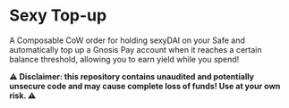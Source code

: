 # Sexy Top-up

A Composable CoW order for holding sexyDAI on your Safe and automatically top up a Gnosis Pay account when it reaches a certain balance threshold, allowing you to earn yield while you spend!

**:warning: Disclaimer: this repository contains unaudited and potentially unsecure code and may cause complete loss of funds! Use at your own risk. :warning:**
